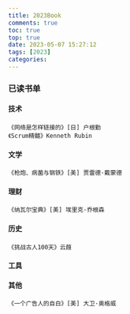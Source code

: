 ```yaml
---
title: 2023Book
comments: true
toc: true
top: true
date: 2023-05-07 15:27:12
tags: [2023]
categories:
---
```


### 已读书单
#### 技术

```
《网络是怎样链接的》[日] 户根勤
《Scrum精髓》Kenneth Rubin
```

#### 文学

```
《枪炮、病菌与钢铁》[美] 贾雷德·戴蒙德
```

#### 理财

```
《纳瓦尔宝典》[美] 埃里克·乔根森
```

#### 历史

```
《挑战古人100天》云葭
```

#### 工具

#### 其他

```
《一个广告人的自白》[美] 大卫·奥格威
```

